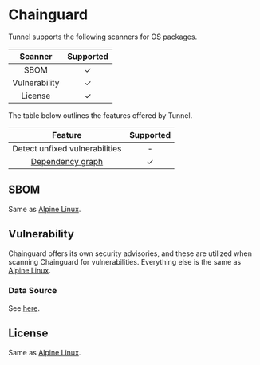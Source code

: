 # Chainguard
Tunnel supports the following scanners for OS packages.

|    Scanner    | Supported |
| :-----------: | :-------: |
|     SBOM      |     ✓     |
| Vulnerability |     ✓     |
|    License    |     ✓     |

The table below outlines the features offered by Tunnel.

|                Feature                | Supported |
| :-----------------------------------: | :-------: |
|    Detect unfixed vulnerabilities     |     -     |
| [Dependency graph][dependency-graph] |     ✓     |

## SBOM
Same as [Alpine Linux](alpine.md#sbom).

## Vulnerability
Chainguard offers its own security advisories, and these are utilized when scanning Chainguard for vulnerabilities.
Everything else is the same as [Alpine Linux](alpine.md#vulnerability).

### Data Source
See [here](../../scanner/vulnerability.md#data-sources).

## License
Same as [Alpine Linux](alpine.md#license).


[dependency-graph]: ../../configuration/reporting.md#show-origins-of-vulnerable-dependencies
[secdb]: https://packages.cgr.dev/chainguard/security.json